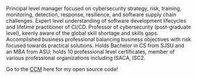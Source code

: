 Principal level manager focused on cybersecurity strategy, risk, training, monitoring, detection, response, resilience, and software supply chain challenges.
Expert level understanding of software development lifecycles and lifetime practitioner of CI/CD. 
Professor of cybersecurity (post-graduate level), keenly aware of the global skill shortage and skills gaps.
Accomplished business professional balancing business objectives with risk focused towards practical solutions.
Holds Bachelor in CS from SJSU and an MBA from ASU; holds 10 professional level certificates, member of various professional organizations including ISACA, ISC2.


Go to the [CCM](https://github.com/vchokshi/crispy-computing-machine) here for my open source code!
